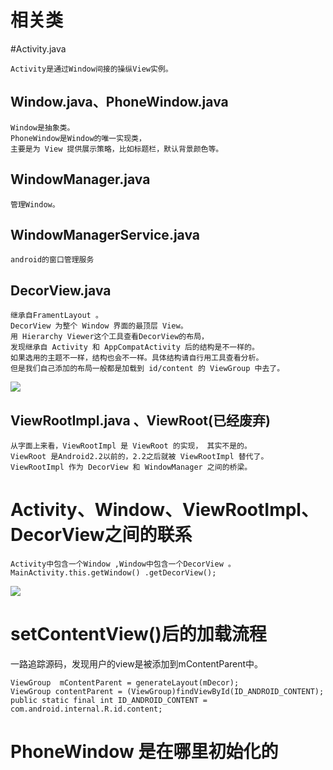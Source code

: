
# 相关类
#Activity.java
```text
Activity是通过Window间接的操纵View实例。
```

## Window.java、PhoneWindow.java
```text
Window是抽象类。
PhoneWindow是Window的唯一实现类，
主要是为 View 提供展示策略，比如标题栏，默认背景颜色等。
```

## WindowManager.java
```text
管理Window。
```
 
## WindowManagerService.java
```text
android的窗口管理服务
```
 
##  DecorView.java
```text
继承自FramentLayout 。
DecorView 为整个 Window 界面的最顶层 View。
用 Hierarchy Viewer这个工具查看DecorView的布局，
发现继承自 Activity 和 AppCompatActivity 后的结构是不一样的。
如果选用的主题不一样，结构也会不一样。具体结构请自行用工具查看分析。
但是我们自己添加的布局一般都是加载到 id/content 的 ViewGroup 中去了。
```
![](https://gitee.com/hnyer/filesOfGitbook/raw/master/files/201802020912_osChina_decorView结构.png)

 
## ViewRootImpl.java 、ViewRoot(已经废弃)
```text
从字面上来看，ViewRootImpl 是 ViewRoot 的实现， 其实不是的。
ViewRoot 是Android2.2以前的，2.2之后就被 ViewRootImpl 替代了。
ViewRootImpl 作为 DecorView 和 WindowManager 之间的桥梁。
```

 
# Activity、Window、ViewRootImpl、DecorView之间的联系
```text
Activity中包含一个Window ,Window中包含一个DecorView 。
MainActivity.this.getWindow() .getDecorView();
```
![](https://gitee.com/hnyer/filesOfGitbook/raw/master/files/201802020947_osChina_activity_window_ecorview.png)


 
#  setContentView()后的加载流程

一路追踪源码，发现用户的view是被添加到mContentParent中。
```text
ViewGroup  mContentParent = generateLayout(mDecor);
ViewGroup contentParent = (ViewGroup)findViewById(ID_ANDROID_CONTENT);
public static final int ID_ANDROID_CONTENT = com.android.internal.R.id.content;
```

#  PhoneWindow 是在哪里初始化的
```text

```
